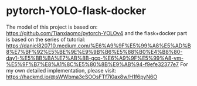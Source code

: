 # pytorch-YOLO-flask-docker
The model of this project is based on: https://github.com/Tianxiaomo/pytorch-YOLOv4
and the flask+docker part is based on the series of tutorial: https://daniel820710.medium.com/%E6%A9%9F%E5%99%A8%E5%AD%B8%E7%BF%92%E5%BE%9E%E9%9B%B6%E5%88%B0%E4%B8%80-day1-%E5%BB%BA%E7%AB%8B-gcp-%E6%A9%9F%E5%99%A8-vm-%E5%9F%B7%E8%A1%8C%E5%80%8B%E9%AB%94-f9efe32377e7
For my own detailed implementation, please visit: https://hackmd.io/@sWWbma3eSOOsFTf7i0ax8w/H1f6pyN6O
